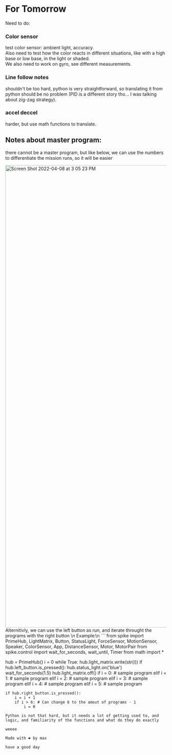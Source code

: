 # For Tomorrow
Need to do: 
### Color sensor
test color sensor: ambient light, accuracy. \
Also need to test how the color reacts in different situations, like with a high base or low base, in the light or shaded. \
We also need to work on gyro, see different measurements. 

### Line follow notes
shouldn't be too hard, python is very straightforward, so translating it from python should be no problem (PID is a different story tho... I was talking about zig-zag strategy).

### accel deccel
harder, but use math functions to translate.


## Notes about master program: 
there cannot be a master program, but like below, we can use the numbers to differentiate the mission runs, so it will be easier 

<img width="1440" alt="Screen Shot 2022-04-08 at 3 05 23 PM" src="https://user-images.githubusercontent.com/77656052/162538196-94e63c5d-c3c2-41b3-bd9d-6e853ea17d9d.png">
Alternitivly, we can use the left button as run, and iterate throught the programs with the right button \n
Example:\n
```
from spike import PrimeHub, LightMatrix, Button, StatusLight, ForceSensor, MotionSensor, Speaker, ColorSensor, App, DistanceSensor, Motor, MotorPair
from spike.control import wait_for_seconds, wait_until, Timer
from math import *

hub = PrimeHub()
i = 0
while True:
    hub.light_matrix.write(str(i)) 
    if hub.left_button.is_pressed():
        hub.status_light.on('blue')
        wait_for_seconds(1.5)
        hub.light_matrix.off()
        if i = 0:
            # sample program
        elif i = 1:
            # sample program
        elif i = 2:
            # sample program
        elif i = 3:
            # sample program
        elif i = 4:
            # sample program
        elif i = 5:
            # sample program
        
    if hub.right_button.is_pressed():
        i = i + 1 
        if i > 6: # Can change 6 to the amout of programs - 1
            i = 0
```
Python is not that hard, but it needs a lot of getting used to, and logic, and familiarity of the functions and what do they do exactly

weeee

Made with ❤️ by max 

have a good day
